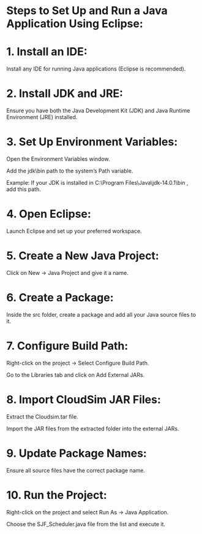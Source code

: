 # Steps to Set Up and Run a Java Application Using Eclipse: 

# 1. Install an IDE: 
Install any IDE for running Java applications (Eclipse is recommended).

# 2. Install JDK and JRE: 
Ensure you have both the Java Development Kit (JDK) and Java Runtime Environment (JRE) installed.

# 3. Set Up Environment Variables:
Open the Environment Variables window.

Add the jdk\bin path to the system’s Path variable.

Example: If your JDK is installed in 
                  C:\Program Files\Java\jdk-14.0.1\bin
, add this path.

# 4. Open Eclipse: 
Launch Eclipse and set up your preferred workspace.

# 5. Create a New Java Project:

Click on New → Java Project and give it a name.

# 6. Create a Package:

Inside the src folder, create a package and add all your Java source files to it.

# 7. Configure Build Path:

Right-click on the project → Select Configure Build Path.

Go to the Libraries tab and click on Add External JARs.

# 8. Import CloudSim JAR Files:

Extract the Cloudsim.tar file.

Import the JAR files from the extracted folder into the external JARs.

# 9. Update Package Names:

Ensure all source files have the correct package name.

# 10. Run the Project:

Right-click on the project and select Run As → Java Application.

Choose the SJF_Scheduler.java file from the list and execute it.
